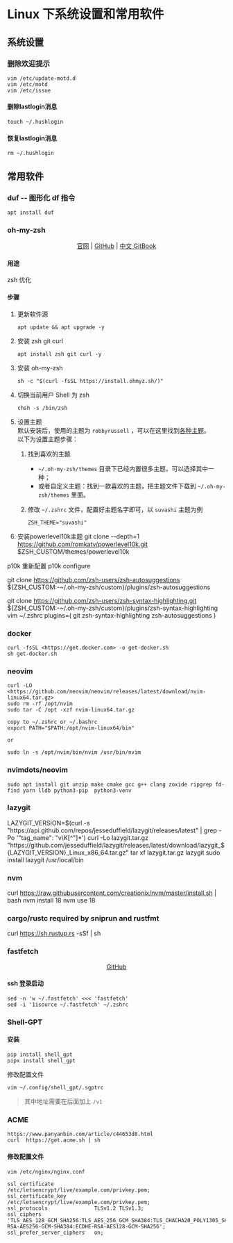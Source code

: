 # Linux 下系统设置和常用软件

## 系统设置

### 删除欢迎提示

``` Shell
vim /etc/update-motd.d
vim /etc/motd
vim /etc/issue
```

#### 删除lastlogin消息  

``` Shell
touch ~/.hushlogin
```

#### 恢复lastlogin消息  

``` Shell
rm ~/.hushlogin
```

## 常用软件

### duf -- 图形化 df 指令

``` Shell
apt install duf
```

### oh-my-zsh

<p align="center">
    <a href="https://ohmyz.sh/">官网</a>
    |
    <a href="https://github.com/ohmyzsh/ohmyzsh">GitHub</a>
    |
    <a href="https://hanmeimei222.gitbooks.io/tools/content/qiang-hua-ni-de-iterm2/oh-my-zsh/oh-my-zsh-chang-yong-she-zhi.html">中文 GitBook</a>
</p>

#### 用途

zsh 优化

#### 步骤

1. 更新软件源

    ``` Shell
    apt update && apt upgrade -y  
    ```

2. 安装 zsh git curl

    ``` Shell
    apt install zsh git curl -y
    ```

3. 安装 oh-my-zsh

    ``` Shell
    sh -c "$(curl -fsSL https://install.ohmyz.sh/)"
    ```

4. 切换当前用户 Shell 为 zsh

    ``` Shell
    chsh -s /bin/zsh
    ```

5. 设置主题  
    默认安装后，使用的主题为 `robbyrussell` ，可以在这里找到[各种主题](https://github.com/ohmyzsh/ohmyzsh/wiki/themes)。  
    以下为设置主题步骤：  
    1. 找到喜欢的主题
       - `~/.oh-my-zsh/themes` 目录下已经内置很多主题，可以选择其中一种；
       - 或者自定义主题：找到一款喜欢的主题，把主题文件下载到 `~/.oh-my-zsh/themes` 里面。
    2. 修改 `~/.zshrc` 文件，配置好主题名字即可，以 `suvashi` 主题为例

        ```VIM
        ZSH_THEME="suvashi"
        ```

6. 安装powerlevel10k主题
   git clone --depth=1 <https://github.com/romkatv/powerlevel10k.git> $ZSH_CUSTOM/themes/powerlevel10k

p10k 重新配置
p10k configure

git clone <https://github.com/zsh-users/zsh-autosuggestions> ${ZSH_CUSTOM:-~/.oh-my-zsh/custom}/plugins/zsh-autosuggestions

git clone <https://github.com/zsh-users/zsh-syntax-highlighting.git> ${ZSH_CUSTOM:-~/.oh-my-zsh/custom}/plugins/zsh-syntax-highlighting
vim ~/.zshrc
plugins=(
     git
     zsh-syntax-highlighting
     zsh-autosuggestions
)

### docker

``` Shell
curl -fsSL <https://get.docker.com> -o get-docker.sh
sh get-docker.sh
```

### neovim

```Shell
curl -LO <https://github.com/neovim/neovim/releases/latest/download/nvim-linux64.tar.gz>
sudo rm -rf /opt/nvim
sudo tar -C /opt -xzf nvim-linux64.tar.gz

copy to ~/.zshrc or ~/.bashrc
export PATH="$PATH:/opt/nvim-linux64/bin"

or

sudo ln -s /opt/nvim/bin/nvim /usr/bin/nvim
```

### nvimdots/neovim

``` Shell
sudo apt install git unzip make cmake gcc g++ clang zoxide ripgrep fd-find yarn lldb python3-pip  python3-venv
```

### lazygit

LAZYGIT_VERSION=$(curl -s "https://api.github.com/repos/jesseduffield/lazygit/releases/latest" | grep -Po '"tag_name": "v\K[^"]*')
curl -Lo lazygit.tar.gz "https://github.com/jesseduffield/lazygit/releases/latest/download/lazygit_${LAZYGIT_VERSION}_Linux_x86_64.tar.gz"
tar xf lazygit.tar.gz lazygit
sudo install lazygit /usr/local/bin

### nvm

curl <https://raw.githubusercontent.com/creationix/nvm/master/install.sh> | bash
nvm install 18
nvm use 18

### cargo/rustc required by sniprun and rustfmt

curl <https://sh.rustup.rs> -sSf | sh

### fastfetch

<p align="center">
  <a href="https://github.com/fastfetch-cli/fastfetch">GitHub</a>
</p>

#### ssh 登录启动

``` Shell
sed -n 'w ~/.fastfetch' <<< 'fastfetch'
sed -i '1isource ~/.fastfetch' ~/.zshrc
```

### Shell-GPT  

#### 安装  

``` Shell
pip install shell_gpt
pipx install shell_gpt
```

修改配置文件

``` Shell
vim ~/.config/shell_gpt/.sgptrc
```

> 其中地址需要在后面加上 `/v1`

### ACME

``` Shell
https://www.panyanbin.com/article/c44653d8.html
curl  https://get.acme.sh | sh
```

#### 修改配置文件

``` Shell
vim /etc/nginx/nginx.conf
```

``` CONF
ssl_certificate             /etc/letsencrypt/live/example.com/privkey.pem;
ssl_certificate_key         /etc/letsencrypt/live/example.com/privkey.pem;
ssl_protocols               TLSv1.2 TLSv1.3;
ssl_ciphers                 'TLS_AES_128_GCM_SHA256:TLS_AES_256_GCM_SHA384:TLS_CHACHA20_POLY1305_SHA256:ECDHE-RSA-AES256-GCM-SHA384:ECDHE-RSA-AES128-GCM-SHA256';
ssl_prefer_server_ciphers   on;
```

